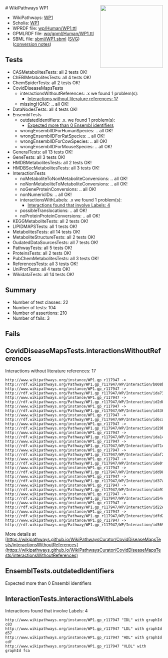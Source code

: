<img style="float: right; width: 200px" src="../logo.png" />
# WikiPathways WP1

* WikiPathways: [WP1](https://identifiers.org/wikipathways:WP1)
* Scholia: [WP1](https://scholia.toolforge.org/wikipathways/WP1)
* WPRDF file: [wp/Human/WP1.ttl](../wp/Human/WP1.ttl)
* GPMLRDF file: [wp/gpml/Human/WP1.ttl](../wp/gpml/Human/WP1.ttl)
* SBML file: [sbml/WP1.sbml](../sbml/WP1.sbml) ([SVG](../sbml/WP1.svg)) ([conversion notes](../sbml/WP1.txt))

## Tests
* CASMetabolitesTests: all 2 tests OK!
* ChEBIMetabolitesTests: all 4 tests OK!
* ChemSpiderTests: all 2 tests OK!
* CovidDiseaseMapsTests
    * interactionsWithoutReferences: .x we found 1 problem(s):
        * [Interactions without literature references: 17](#9701cce8)
    * missingHGNC: .. all OK!
* DataNodesTests: all 4 tests OK!
* EnsemblTests
    * outdatedIdentifiers: .x. we found 1 problem(s):
        * [Expected more than 0 Ensembl identifiers](#f44398b7)
    * wrongEnsemblIDForHumanSpecies: .. all OK!
    * wrongEnsemblIDForRatSpecies: .. all OK!
    * wrongEnsemblIDForCowSpecies: .. all OK!
    * wrongEnsemblIDForMouseSpecies: .. all OK!
* GeneralTests: all 13 tests OK!
* GeneTests: all 3 tests OK!
* HMDBMetabolitesTests: all 2 tests OK!
* HMDBSecMetabolitesTests: all 3 tests OK!
* InteractionTests
    * noMetaboliteToNonMetaboliteConversions: .. all OK!
    * noNonMetaboliteToMetaboliteConversions: .. all OK!
    * noGeneProteinConversions: .. all OK!
    * nonNumericIDs: .. all OK!
    * interactionsWithLabels: .x we found 1 problem(s):
        * [Interactions found that involve Labels: 4](#630d267b)
    * possibleTranslocations: .. all OK!
    * noProteinProteinConversions: .. all OK!
* KEGGMetaboliteTests: all 2 tests OK!
* LIPIDMAPSTests: all 1 tests OK!
* MetabolitesTests: all 14 tests OK!
* MetaboliteStructureTests: all 2 tests OK!
* OudatedDataSourcesTests: all 7 tests OK!
* PathwayTests: all 5 tests OK!
* ProteinsTests: all 2 tests OK!
* PubChemMetabolitesTests: all 3 tests OK!
* ReferencesTests: all 3 tests OK!
* UniProtTests: all 4 tests OK!
* WikidataTests: all 14 tests OK!


## Summary

* Number of test classes: 22
* Number of tests: 104
* Number of assertions: 210
* Number of fails: 3

## Fails

<a name="9701cce8" />

## CovidDiseaseMapsTests.interactionsWithoutReferences

Interactions without literature references: 17
```
http://www.wikipathways.org/instance/WP1.gp_r117947 -> http://rdf.wikipathways.org/Pathway/WP1.gp_r117947/WP/Interaction/b008b
http://www.wikipathways.org/instance/WP1.gp_r117947 -> http://rdf.wikipathways.org/Pathway/WP1.gp_r117947/WP/Interaction/ida73c84b7
http://www.wikipathways.org/instance/WP1.gp_r117947 -> http://rdf.wikipathways.org/Pathway/WP1.gp_r117947/WP/Interaction/id2d08a86c
http://www.wikipathways.org/instance/WP1.gp_r117947 -> http://rdf.wikipathways.org/Pathway/WP1.gp_r117947/WP/Interaction/id436f346c
http://www.wikipathways.org/instance/WP1.gp_r117947 -> http://rdf.wikipathways.org/Pathway/WP1.gp_r117947/WP/Interaction/id6ca21b57
http://www.wikipathways.org/instance/WP1.gp_r117947 -> http://rdf.wikipathways.org/Pathway/WP1.gp_r117947/WP/Interaction/id29bceef9
http://www.wikipathways.org/instance/WP1.gp_r117947 -> http://rdf.wikipathways.org/Pathway/WP1.gp_r117947/WP/Interaction/ida14b6441
http://www.wikipathways.org/instance/WP1.gp_r117947 -> http://rdf.wikipathways.org/Pathway/WP1.gp_r117947/WP/Interaction/id71c845e6
http://www.wikipathways.org/instance/WP1.gp_r117947 -> http://rdf.wikipathways.org/Pathway/WP1.gp_r117947/WP/Interaction/idaf2a986
http://www.wikipathways.org/instance/WP1.gp_r117947 -> http://rdf.wikipathways.org/Pathway/WP1.gp_r117947/WP/Interaction/ide0f0a17c
http://www.wikipathways.org/instance/WP1.gp_r117947 -> http://rdf.wikipathways.org/Pathway/WP1.gp_r117947/WP/Interaction/idd98747a1
http://www.wikipathways.org/instance/WP1.gp_r117947 -> http://rdf.wikipathways.org/Pathway/WP1.gp_r117947/WP/Interaction/id37ab2a8b
http://www.wikipathways.org/instance/WP1.gp_r117947 -> http://rdf.wikipathways.org/Pathway/WP1.gp_r117947/WP/Interaction/ida9302f64
http://www.wikipathways.org/instance/WP1.gp_r117947 -> http://rdf.wikipathways.org/Pathway/WP1.gp_r117947/WP/Interaction/id54cd1002
http://www.wikipathways.org/instance/WP1.gp_r117947 -> http://rdf.wikipathways.org/Pathway/WP1.gp_r117947/WP/Interaction/id22e28379
http://www.wikipathways.org/instance/WP1.gp_r117947 -> http://rdf.wikipathways.org/Pathway/WP1.gp_r117947/WP/Interaction/idfd21ef1c
http://www.wikipathways.org/instance/WP1.gp_r117947 -> http://rdf.wikipathways.org/Pathway/WP1.gp_r117947/WP/Interaction/id5693288b
```

More details at [https://wikipathways.github.io/WikiPathwaysCurator/CovidDiseaseMapsTests/interactionsWithoutReferences](https://wikipathways.github.io/WikiPathwaysCurator/CovidDiseaseMapsTests/interactionsWithoutReferences)

<a name="f44398b7" />

## EnsemblTests.outdatedIdentifiers

Expected more than 0 Ensembl identifiers
<a name="630d267b" />

## InteractionTests.interactionsWithLabels

Interactions found that involve Labels: 4
```
http://www.wikipathways.org/instance/WP1.gp_r117947 "IDL" with graphId c83
http://www.wikipathways.org/instance/WP1.gp_r117947 "LDL" with graphId d57
http://www.wikipathways.org/instance/WP1.gp_r117947 "HDL" with graphId cdf
http://www.wikipathways.org/instance/WP1.gp_r117947 "VLDL" with graphId fca
```

